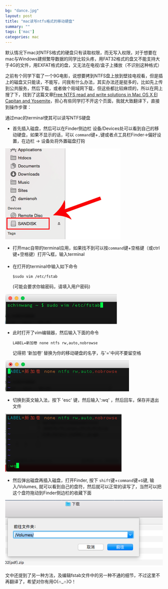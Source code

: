 ```yaml
---
bg: "dance.jpg"
layout: post
title: "mac读写ntfs格式的移动硬盘"
summary: ""
tags: ['mac']
categories: mac
---
```


默认情况下mac对NTFS格式的硬盘只有读取权限，而无写入权限，对于想要在mac与Windows建频繁导数据的同学比较头疼，用FAT32格式的盘又不能支持大于4G的文件，用EXFAT格式的盘，又无法在电视/盒子上播放（不识别这种格式）

之前有个同学下载了一个9G电影，说想要拷到NTFS盘上放到壁挂电视看，但是插上的磁盘又只能读，不能写，问我有什么办法，其实办法还是挺多的，比如先上传到公共服务，然后下载，或者做个局域网下载，但这些都比较麻烦的，所以在网上搜了下，找到了这篇文章[Free NTFS read and write solutions in Mac OS X El Capitan and Yosemite](http://macdrug.com/free-ntfs-read-and-write-solutions-in-mac-os-x-el-capitan-or-older/)，担心有些同学打不开这个页面，我就大致翻译下，直接到操作步骤：

通过mac的terminal使其可以读写NTFS硬盘

* 首先插入磁盘，然后可以在Finder侧边栏 设备/Devices处可以看到自己的移动硬盘，如果不显示的话，可以 `command`键+`,`键或者点工具栏Finder->偏好设置，在边栏 -> 设备处将外置磁盘打钩

![Check-the-NAME-of-the-NTFS-Volume](/assets/images/posts/0624/Check-the-NAME-of-the-NTFS-Volume.png)

* 打开mac自带的terminal应用，如果找不到可以按`command`键+空格键（或ctrl键+空格键）打开🔍框，输入terminal

* 在打开的terminal中输入如下命令

  ```shel
  $sudo vim /etc/fstab
  ```

   (可能会要求你输密码，请填入用户密码)

![open-fstab-file](/assets/images/posts/0624/open-fstab-file.png)

* 此时打开了vim编辑器，然后输入下面的命令

  ```shell
  LABEL=新加卷 none ntfs rw,auto,nobrowse
  ```

  记得把 ‘新加卷’ 替换为你的移动硬盘的名字，与'='中间不要留空格

![edit-fstab-file](/assets/images/posts/0624/edit-fstab-file.png)

* 切换到英文输入法，按下 'esc' 键，然后输入':wq' ，然后回车，保存并退出文件

![quit-fstab-file](/assets/images/posts/0624/quit-fstab-file.png)

* 然后弹出磁盘再插入磁盘，打开Finder, 按下 `shift`键+`command`键+`G`键, 输入/Volumes, 就可以看到自己的盘符，然后就可以正常的读写了，当然可以把这个盘符拖动到Finder侧边栏的收藏下面

![go-to](/assets/images/posts/0624/go-to.png)

文中还提到了另一种方法，及编辑fstab文件中的另一种不通的细节，不过这里不再翻译了，希望对你有用O(∩_∩)O！
